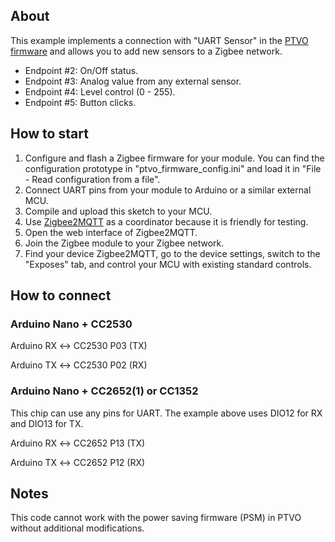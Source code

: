 ## About

This example implements a connection with "UART Sensor" in the [PTVO firmware](https://ptvo.info/zigbee-configurable-firmware-features/uart/uart-sensors-2/) and allows you to add new sensors to a Zigbee network. 

* Endpoint #2: On/Off status.
* Endpoint #3: Analog value from any external sensor.
* Endpoint #4: Level control (0 - 255).
* Endpoint #5: Button clicks.

## How to start

1. Configure and flash a Zigbee firmware for your module. You can find the configuration prototype in "ptvo_firmware_config.ini" and load it in "File - Read configuration from a file".
2. Connect UART pins from your module to Arduino or a similar external MCU.
3. Compile and upload this sketch to your MCU.
4. Use [Zigbee2MQTT](https://www.zigbee2mqtt.io/) as a coordinator because it is friendly for testing.
5. Open the web interface of Zigbee2MQTT.
6. Join the Zigbee module to your Zigbee network.
7. Find your device Zigbee2MQTT, go to the device settings, switch to the "Exposes" tab, and control your MCU with existing standard controls.

## How to connect

### Arduino Nano + CC2530

Arduino RX ↔ CC2530 P03 (TX)

Arduino TX ↔ CC2530 P02 (RX)

### Arduino Nano + CC2652(1) or CC1352

This chip can use any pins for UART. The example above uses DIO12 for RX and DIO13 for TX.

Arduino RX ↔ CC2652 P13 (TX)

Arduino TX ↔ CC2652 P12 (RX)

## Notes

This code cannot work with the power saving firmware (PSM) in PTVO without additional modifications.